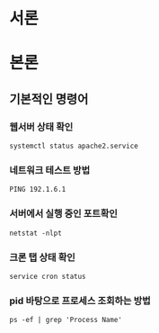 # 서론

# 본론

## 기본적인 명령어

### 웹서버 상태 확인

```shell
systemctl status apache2.service
```

### 네트워크 테스트 방법

```shell
PING 192.1.6.1
```

### 서버에서 실행 중인 포트확인

```shell
netstat -nlpt
```

### 크론 탭 상태 확인

```shell
service cron status
```

### pid 바탕으로 프로세스 조회하는 방법

```shell
ps -ef | grep 'Process Name'
```